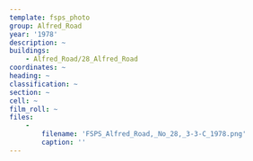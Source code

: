 ```yaml
---
template: fsps_photo
group: Alfred_Road
year: '1978'
description: ~
buildings:
    - Alfred_Road/28_Alfred_Road
coordinates: ~
heading: ~
classification: ~
section: ~
cell: ~
film_roll: ~
files:
    -
        filename: 'FSPS_Alfred_Road,_No_28,_3-3-C_1978.png'
        caption: ''
---
```


